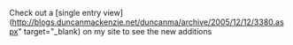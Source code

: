 Check out a [single entry view](http://blogs.duncanmackenzie.net/duncanma/archive/2005/12/12/3380.aspx" target="_blank) on my site to see the new additions